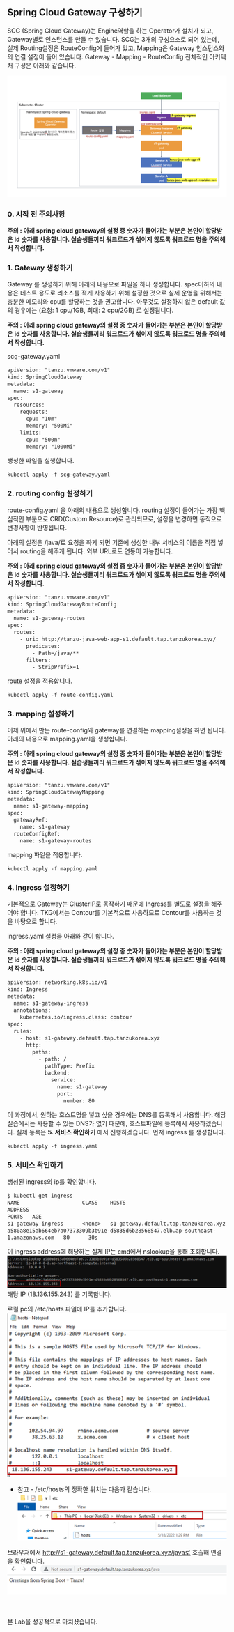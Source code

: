 ## Spring Cloud Gateway 구성하기
SCG (Spring Cloud Gateway)는 Engine역할을 하는 Operator가 설치가 되고, Gateway별로 인스턴스를 만들 수 있습니다.
SCG는 3개의 구성요소로 되어 있는데, 실제 Routing설정은 RouteConfig에 들어가 있고, Mapping은 Gateway 인스턴스와의 연결 설정이 들어 있습니다.
Gateway - Mapping - RouteConfig
전체적인 아키텍처 구성은 아래와 같습니다.

![](../images/scg-overall.png)

### 0. 시작 전 주의사항
**주의 : 아래 spring cloud gateway의 설정 중 숫자가 들어가는 부분은 본인이 할당받은 id 숫자를 사용합니다. 실습생들끼리 워크로드가 섞이지 않도록 워크로드 명을 주의해서 작성합니다.** <br/>


### 1. Gateway 생성하기

Gateway 를 생성하기 위해 아래의 내용으로 파일을 하나 생성합니다.
spec이하의 내용은 테스트 용도로 리소스를 적게 사용하기 위해 설정한 것으로 실제 운영을 위해서는 충분한 메모리와 cpu를 할당하는 것을 권고합니다. 아무것도 설정하지 않은 default 값의 경우에는 (요청: 1 cpu/1GB, 최대: 2 cpu/2GB) 로 설정됩니다.

**주의 : 아래 spring cloud gateway의 설정 중 숫자가 들어가는 부분은 본인이 할당받은 id 숫자를 사용합니다. 실습생들끼리 워크로드가 섞이지 않도록 워크로드 명을 주의해서 작성합니다.** <br/>

scg-gateway.yaml 
```
apiVersion: "tanzu.vmware.com/v1"
kind: SpringCloudGateway
metadata:
  name: s1-gateway
spec:
  resources:
    requests:
      cpu: "10m"
      memory: "500Mi"
    limits:
      cpu: "500m"
      memory: "1000Mi"
```
생성한 파일을 실행합니다.
```
kubectl apply -f scg-gateway.yaml
```

### 2. routing config 설정하기

route-config.yaml 을 아래의 내용으로 생성합니다.
routing 설정이 들어가는 가장 핵심적인 부분으로 CRD(Custom Resource)로 관리되므로, 설정을 변경하면 동적으로 변경사항이 반영됩니다.

아래의 설정은 /java/로 요청을 하게 되면 기존에 생성한 내부 서비스의 이름을 직접 넣어서 routing을 해주게 됩니다.
외부 URL로도 연동이 가능합니다.

**주의 : 아래 spring cloud gateway의 설정 중 숫자가 들어가는 부분은 본인이 할당받은 id 숫자를 사용합니다. 실습생들끼리 워크로드가 섞이지 않도록 워크로드 명을 주의해서 작성합니다.** <br/>

```
apiVersion: "tanzu.vmware.com/v1"
kind: SpringCloudGatewayRouteConfig
metadata:
  name: s1-gateway-routes
spec:
  routes:
    - uri: http://tanzu-java-web-app-s1.default.tap.tanzukorea.xyz/
      predicates:
        - Path=/java/**
      filters:
        - StripPrefix=1
```

route 설정을 적용합니다.
```
kubectl apply -f route-config.yaml
```

### 3. mapping 설정하기
이제 위에서 만든 route-config와 gateway를 연결하는 mapping설정을 하면 됩니다.
아래의 내용으로 mapping.yaml을 생성합니다.

**주의 : 아래 spring cloud gateway의 설정 중 숫자가 들어가는 부분은 본인이 할당받은 id 숫자를 사용합니다. 실습생들끼리 워크로드가 섞이지 않도록 워크로드 명을 주의해서 작성합니다.** <br/>

```
apiVersion: "tanzu.vmware.com/v1"
kind: SpringCloudGatewayMapping
metadata:
  name: s1-gateway-mapping
spec:
  gatewayRef:
    name: s1-gateway
  routeConfigRef:
    name: s1-gateway-routes
```

mapping 파일을 적용합니다.
```
kubectl apply -f mapping.yaml
```

### 4. Ingress 설정하기
기본적으로 Gateway는 ClusterIP로 동작하기 때문에 Ingress를 별도로 설정을 해주어야 합니다.
TKG에서는 Contour를 기본적으로 사용하므로 Contour를 사용하는 것을 바탕으로 합니다.

ingress.yaml 설정을 아래와 같이 합니다.

**주의 : 아래 spring cloud gateway의 설정 중 숫자가 들어가는 부분은 본인이 할당받은 id 숫자를 사용합니다. 실습생들끼리 워크로드가 섞이지 않도록 워크로드 명을 주의해서 작성합니다.** <br/>
```
apiVersion: networking.k8s.io/v1
kind: Ingress
metadata:
  name: s1-gateway-ingress
  annotations:
    kubernetes.io/ingress.class: contour
spec:
  rules:
    - host: s1-gateway.default.tap.tanzukorea.xyz
      http:
        paths:
          - path: /
            pathType: Prefix
            backend:
              service:
                name: s1-gateway
                port:
                  number: 80
```

이 과정에서, 원하는 호스트명을 넣고 싶을 경우에는 DNS를 등록해서 사용합니다. 해당 실습에서는 사용할 수 있는 DNS가 없기 때문에, 호스트파일에 등록해서 사용하겠습니다. 
실제 등록은 **5. 서비스 확인하기** 에서 진행하겠습니다. 먼저 ingress 를 생성합니다.

```
kubectl apply -f ingress.yaml
```

### 5. 서비스 확인하기
생성된 ingress의 ip를 확인합니다.
```
$ kubectl get ingress
NAME                    CLASS    HOSTS                                   ADDRESS                                                                              PORTS   AGE
s1-gateway-ingress      <none>   s1-gateway.default.tap.tanzukorea.xyz   a580a8e15ab664eb7a07373309b3b91e-d5835d6b28568547.elb.ap-southeast-1.amazonaws.com   80      30s
```

이 ingress address에 해당하는 실제 IP는 cmd에서 nslookup을 통해 조회합니다. 
![](../images/api-gateway-02.png)
해당 IP (18.136.155.243) 를 기록합니다.

로컬 pc의 /etc/hosts 파일에 IP를 추가합니다. <br/>
![](../images/api-gateway-01.png)

* 참고 - /etc/hosts의 정확한 위치는 다음과 같습니다.
![](../images/api-gateway-04.png)

브라우저에서 http://s1-gateway.default.tap.tanzukorea.xyz/java로 호출해 연결을 확인합니다.
![](../images/api-gateway-03.png)

<br/><br/>
본 Lab을 성공적으로 마치셨습니다.

